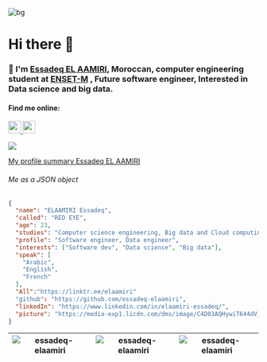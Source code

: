 ![bg](https://pbs.twimg.com/profile_banners/1139340064847269888/1646087214/1500x500)


# Hi there 👋 
### 💬 I'm [Essadeq EL AAMIRI](https://linktr.ee/elaamiri), Moroccan, computer engineering student at [ENSET-M](https://www.enset-media.ac.ma/) , Future software engineer, Interested in Data science and big data.
#### Find me online:
<p>
  <a target="_blank" href="https://www.linkedin.com/in/elaamiri-essadeq/">
    <img src="https://img.shields.io/badge/linkedin-%230077B5.svg?&style=for-the-badge&logo=linkedin&logoColor=white" height=25>
  </a>
  <a target="_blank" href="mailto:essadeq0701@gmail.com">
    <img src="https://img.shields.io/badge/gmail-BB001B.svg?&style=for-the-badge&logo=gmail&logoColor=white" height=25>
  </a>
</p>

![](https://komarev.com/ghpvc/?username=essadeq-elaamiri)


[My profile summary ](https://profile-summary-for-github.com/user/essadeq-elaamiri)
[Essadeq EL AAMIRI](https://linktr.ee/elaamiri)

###### Me as a JSON object
```json
{
  "name": "ELAAMIRI Essadeq",
  "called": "RED EYE",
  "age": 23,
  "studies": "Computer science engineering, Big data and Cloud computing",
  "profile": "Software engineer, Data engineer",
  "interests": ["Software dev", "Data science", "Big data"],
  "speak": [
    "Arabic",
    "English",
    "French"
  ],
  "All":"https://linktr.ee/elaamiri"
  "github": "https://github.com/essadeq-elaamiri",
  "linkedIn": "https://www.linkedin.com/in/elaamiri-essadeq/",
  "picture": "https://media-exp1.licdn.com/dms/image/C4D03AQHywiT644dV_A/profile-displayphoto-shrink_200_200/0/1645305328630?e=1655942400&v=beta&t=gtUO_wrnMzFIMSTNi-WNcu6riDHm5ItRTBTbsAJ0nNE"
}
```



| <img align="center" src="https://github-readme-stats.vercel.app/api?username=essadeq-elaamiri" alt="essadeq-elaamiri" /> | <img align="center" src="https://github-readme-stats.vercel.app/api/top-langs/?username=essadeq-elaamiri" alt="essadeq-elaamiri" /> | <img align="center" src="https://github-readme-streak-stats.herokuapp.com/?user=essadeq-elaamiri" alt="essadeq-elaamiri" /> |
|---|---|---|


